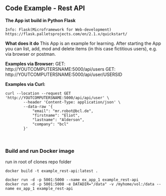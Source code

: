
## Code Example - Rest API

**The App ist build in Python Flask**

    Info: Flask(Microframework for Web-development)
    https://flask.palletsprojects.com/en/2.1.x/quickstart/

  
**What does it do**
This App is an example for learning.
After starting the App you can list, add, mod and delete items (in this case fictitious users), e.g. via browser or postman.

**Examples via Browser:**
GET: http://YOUTCOMPUTERSNAME:5000/api/users 
GET: http://YOUTCOMPUTERSNAME:5000/api/user/USERSID

**Examples via Curl:**

    curl --location --request GET 'http://YOUTCOMPUTERSNAME:5000/api/api/user' \
    		--header 'Content-Type: application/json' \
    		--data-raw '{
    			"email": "mr.robot@bcl.de",
    			"firstname": "Eliot",
    			"lastname": "Alderson",
    			"company": "bcl"
    		}'
<br>

### Build and run Docker image
run in root of clones repo folder

    docker build -t example_rest-api:latest .
    
    docker run -d -p 5001:5000 --name ex_app_1 example_rest-api
	docker run -d -p 5001:5000 -e DATADIR="/data" -v /myhome/vol:/data --name ex_app_1 example_rest-api
